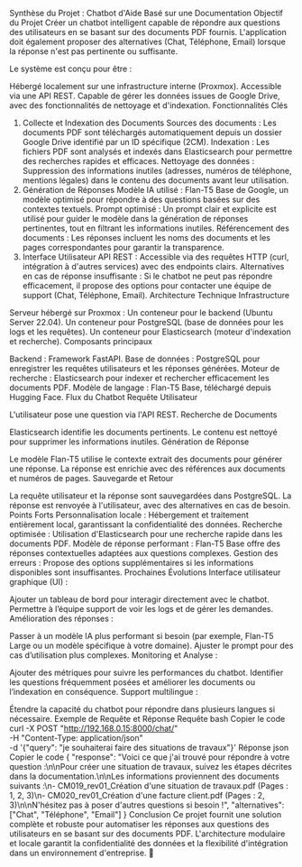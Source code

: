 Synthèse du Projet : Chatbot d'Aide Basé sur une Documentation
Objectif du Projet
Créer un chatbot intelligent capable de répondre aux questions des utilisateurs en se basant sur des documents PDF fournis. L'application doit également proposer des alternatives (Chat, Téléphone, Email) lorsque la réponse n'est pas pertinente ou suffisante.

Le système est conçu pour être :

Hébergé localement sur une infrastructure interne (Proxmox).
Accessible via une API REST.
Capable de gérer les données issues de Google Drive, avec des fonctionnalités de nettoyage et d'indexation.
Fonctionnalités Clés
1. Collecte et Indexation des Documents
Sources des documents : Les documents PDF sont téléchargés automatiquement depuis un dossier Google Drive identifié par un ID spécifique (2CM).
Indexation : Les fichiers PDF sont analysés et indexés dans Elasticsearch pour permettre des recherches rapides et efficaces.
Nettoyage des données : Suppression des informations inutiles (adresses, numéros de téléphone, mentions légales) dans le contenu des documents avant leur utilisation.
2. Génération de Réponses
Modèle IA utilisé : Flan-T5 Base de Google, un modèle optimisé pour répondre à des questions basées sur des contextes textuels.
Prompt optimisé : Un prompt clair et explicite est utilisé pour guider le modèle dans la génération de réponses pertinentes, tout en filtrant les informations inutiles.
Référencement des documents : Les réponses incluent les noms des documents et les pages correspondantes pour garantir la transparence.
3. Interface Utilisateur
API REST : Accessible via des requêtes HTTP (curl, intégration à d'autres services) avec des endpoints clairs.
Alternatives en cas de réponse insuffisante : Si le chatbot ne peut pas répondre efficacement, il propose des options pour contacter une équipe de support (Chat, Téléphone, Email).
Architecture Technique
Infrastructure

Serveur hébergé sur Proxmox :
Un conteneur pour le backend (Ubuntu Server 22.04).
Un conteneur pour PostgreSQL (base de données pour les logs et les requêtes).
Un conteneur pour Elasticsearch (moteur d'indexation et recherche).
Composants principaux

Backend : Framework FastAPI.
Base de données : PostgreSQL pour enregistrer les requêtes utilisateurs et les réponses générées.
Moteur de recherche : Elasticsearch pour indexer et rechercher efficacement les documents PDF.
Modèle de langage : Flan-T5 Base, téléchargé depuis Hugging Face.
Flux du Chatbot
Requête Utilisateur

L'utilisateur pose une question via l'API REST.
Recherche de Documents

Elasticsearch identifie les documents pertinents.
Le contenu est nettoyé pour supprimer les informations inutiles.
Génération de Réponse

Le modèle Flan-T5 utilise le contexte extrait des documents pour générer une réponse.
La réponse est enrichie avec des références aux documents et numéros de pages.
Sauvegarde et Retour

La requête utilisateur et la réponse sont sauvegardées dans PostgreSQL.
La réponse est renvoyée à l'utilisateur, avec des alternatives en cas de besoin.
Points Forts
Personnalisation locale : Hébergement et traitement entièrement local, garantissant la confidentialité des données.
Recherche optimisée : Utilisation d'Elasticsearch pour une recherche rapide dans les documents PDF.
Modèle de réponse performant : Flan-T5 Base offre des réponses contextuelles adaptées aux questions complexes.
Gestion des erreurs : Propose des options supplémentaires si les informations disponibles sont insuffisantes.
Prochaines Évolutions
Interface utilisateur graphique (UI) :

Ajouter un tableau de bord pour interagir directement avec le chatbot.
Permettre à l’équipe support de voir les logs et de gérer les demandes.
Amélioration des réponses :

Passer à un modèle IA plus performant si besoin (par exemple, Flan-T5 Large ou un modèle spécifique à votre domaine).
Ajuster le prompt pour des cas d’utilisation plus complexes.
Monitoring et Analyse :

Ajouter des métriques pour suivre les performances du chatbot.
Identifier les questions fréquemment posées et améliorer les documents ou l’indexation en conséquence.
Support multilingue :

Étendre la capacité du chatbot pour répondre dans plusieurs langues si nécessaire.
Exemple de Requête et Réponse
Requête
bash
Copier le code
curl -X POST "http://192.168.0.15:8000/chat/" \
-H "Content-Type: application/json" \
-d '{"query": "je souhaiterai faire des situations de travaux"}'
Réponse
json
Copier le code
{
  "response": "Voici ce que j'ai trouvé pour répondre à votre question :\n\nPour créer une situation de travaux, suivez les étapes décrites dans la documentation.\n\nLes informations proviennent des documents suivants :\n- CM019_rev01_Création d'une situation de travaux.pdf (Pages : 1, 2, 3)\n- CM020_rev01_Création d'une facture client.pdf (Pages : 2, 3)\n\nN'hésitez pas à poser d'autres questions si besoin !",
  "alternatives": ["Chat", "Téléphone", "Email"]
}
Conclusion
Ce projet fournit une solution complète et robuste pour automatiser les réponses aux questions des utilisateurs en se basant sur des documents PDF. L'architecture modulaire et locale garantit la confidentialité des données et la flexibilité d'intégration dans un environnement d'entreprise. 🚀







